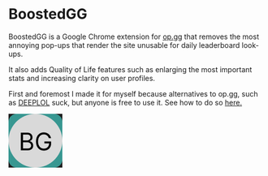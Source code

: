 # BoostedGG 

BoostedGG is a Google Chrome extension for [op.gg](https://op.gg) that removes the most annoying pop-ups that render the site unusable for daily leaderboard look-ups.

It also adds Quality of Life features such as enlarging the most important stats and increasing clarity on user profiles.

First and foremost I made it for myself because alternatives to op.gg, such as [DEEPLOL](https://deeplol.gg) suck, but anyone is free to use it. See how to do so [here.](https://developer.chrome.com/docs/extensions/mv3/getstarted/development-basics/#load-unpacked)

![BoostedGG logo](boostedgg.png)
